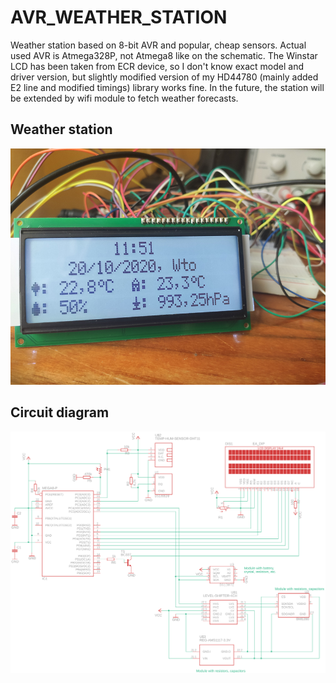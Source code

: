 # AVR_WEATHER_STATION

Weather station based on 8-bit AVR and popular, cheap sensors. Actual used AVR is Atmega328P, not Atmega8 like on the schematic. The Winstar LCD has been taken from ECR device, so I don't know exact model and driver version, but slightly modified version of my HD44780 (mainly added E2 line and modified timings) library works fine. In the future, the station will be extended by wifi module to fetch weather forecasts.

## Weather station

![station](/station.jpg "Weather station")

## Circuit diagram

![station](/weather_schematics.png "Circuit diagram")
